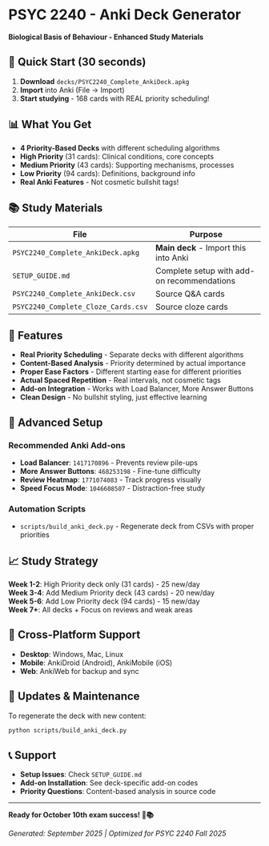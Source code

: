 # PSYC 2240 - Anki Deck Generator

**Biological Basis of Behaviour - Enhanced Study Materials**

## 🎯 Quick Start (30 seconds)

1. **Download** `decks/PSYC2240_Complete_AnkiDeck.apkg`
2. **Import** into Anki (File → Import)
3. **Start studying** - 168 cards with REAL priority scheduling!

## 📊 What You Get

- **4 Priority-Based Decks** with different scheduling algorithms
- **High Priority** (31 cards): Clinical conditions, core concepts
- **Medium Priority** (43 cards): Supporting mechanisms, processes  
- **Low Priority** (94 cards): Definitions, background info
- **Real Anki Features** - Not cosmetic bullshit tags!

## 📚 Study Materials

| File | Purpose | 
|------|---------|
| `PSYC2240_Complete_AnkiDeck.apkg` | **Main deck** - Import this into Anki |
| `SETUP_GUIDE.md` | Complete setup with add-on recommendations |
| `PSYC2240_Complete_AnkiDeck.csv` | Source Q&A cards |
| `PSYC2240_Complete_Cloze_Cards.csv` | Source cloze cards |

## 🔧 Features

- **Real Priority Scheduling** - Separate decks with different algorithms
- **Content-Based Analysis** - Priority determined by actual importance
- **Proper Ease Factors** - Different starting ease for different priorities
- **Actual Spaced Repetition** - Real intervals, not cosmetic tags
- **Add-on Integration** - Works with Load Balancer, More Answer Buttons
- **Clean Design** - No bullshit styling, just effective learning

## 🚀 Advanced Setup

### Recommended Anki Add-ons
- **Load Balancer**: `1417170896` - Prevents review pile-ups
- **More Answer Buttons**: `468253198` - Fine-tune difficulty  
- **Review Heatmap**: `1771074083` - Track progress visually
- **Speed Focus Mode**: `1046608507` - Distraction-free study

### Automation Scripts
- `scripts/build_anki_deck.py` - Regenerate deck from CSVs with proper priorities

## 📈 Study Strategy

**Week 1-2**: High Priority deck only (31 cards) - 25 new/day  
**Week 3-4**: Add Medium Priority deck (43 cards) - 20 new/day  
**Week 5-6**: Add Low Priority deck (94 cards) - 15 new/day  
**Week 7+**: All decks + Focus on reviews and weak areas

## 📱 Cross-Platform Support

- **Desktop**: Windows, Mac, Linux
- **Mobile**: AnkiDroid (Android), AnkiMobile (iOS)
- **Web**: AnkiWeb for backup and sync

## 🔄 Updates & Maintenance

To regenerate the deck with new content:
```bash
python scripts/build_anki_deck.py
```

## 📞 Support

- **Setup Issues**: Check `SETUP_GUIDE.md`
- **Add-on Installation**: See deck-specific add-on codes
- **Priority Questions**: Content-based analysis in source code

---

**Ready for October 10th exam success! 🧠📚**

*Generated: September 2025 | Optimized for PSYC 2240 Fall 2025*